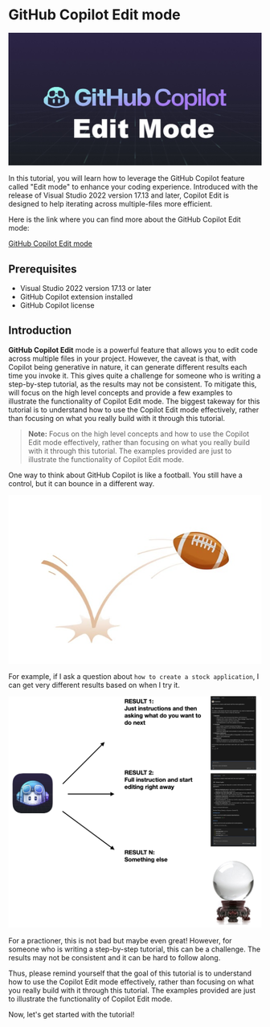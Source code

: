 # GitHub Copilot Edit mode

![GitHub Copilot Edit](images/coverEditMode.jpeg)

In this tutorial, you will learn how to leverage the GitHub Copilot feature called "Edit mode" to enhance your coding experience. Introduced with the release of Visual Studio 2022 version 17.13 and later, Copilot Edit is designed to help iterating across multiple-files more efficient.

Here is the link where you can find more about the GitHub Copilot Edit mode:

[GitHub Copilot Edit mode](https://code.visualstudio.com/docs/copilot/copilot-edits)

## Prerequisites

- Visual Studio 2022 version 17.13 or later
- GitHub Copilot extension installed
- GitHub Copilot license

## Introduction

**GitHub Copilot Edit** mode is a powerful feature that allows you to edit code across multiple files in your project. However, the caveat is that, with Copilot being generative in nature, it can generate different results each time you invoke it. This gives quite a challenge for someone who is writing a step-by-step tutorial, as the results may not be consistent. To mitigate this, will focus on the high level concepts and provide a few examples to illustrate the functionality of Copilot Edit mode. The biggest takeway for this tutorial is to understand how to use the Copilot Edit mode effectively, rather than focusing on what you really build with it through this tutorial.

> **Note:** Focus on the high level concepts and how to use the Copilot Edit mode effectively, rather than focusing on what you really build with it through this tutorial. The examples provided are just to illustrate the functionality of Copilot Edit mode.

One way to think about GitHub Copilot is like a football. You still have a control, but it can bounce in a different way.

![Football bouncing](images/Introduction/1_footballBouncing.jpeg)

For example, if I ask a question about `how to create a stock application`, I can get very different results based on when I try it.

![Stock application](images/Introduction/2_GitHubCopilotDoingThings.jpg)

For a practioner, this is not bad but maybe even great! However, for someone who is writing a step-by-step tutorial, this can be a challenge. The results may not be consistent and it can be hard to follow along.

Thus, please remind yourself that the goal of this tutorial is to understand how to use the Copilot Edit mode effectively, rather than focusing on what you really build with it through this tutorial. The examples provided are just to illustrate the functionality of Copilot Edit mode.

Now, let's get started with the tutorial!

